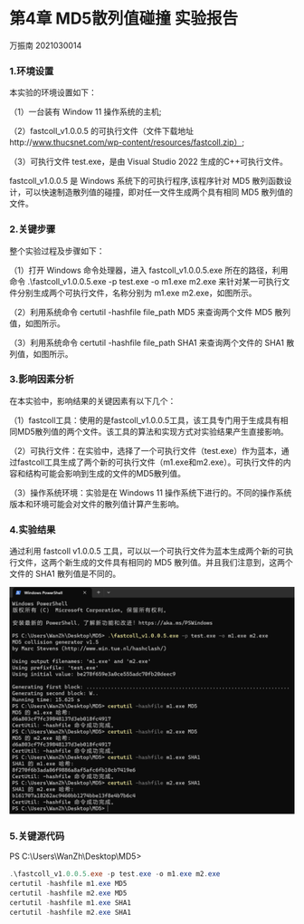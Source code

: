 # 第4章 MD5散列值碰撞 实验报告 

万振南 2021030014

### 1.环境设置 

本实验的环境设置如下：

（1）一台装有 Window 11 操作系统的主机;

（2）fastcoll_v1.0.0.5 的可执行文件（文件下载地址http://www.thucsnet.com/wp-content/resources/fastcoll.zip）;

（3）可执行文件 test.exe，是由 Visual Studio 2022 生成的C++可执行文件。

fastcoll_v1.0.0.5 是 Windows 系统下的可执行程序,该程序针对 MD5 散列函数设计，可以快速制造散列值的碰撞，即对任一文件生成两个具有相同 MD5 散列值的文件。

### 2.关键步骤 

整个实验过程及步骤如下：

（1）打开 Windows 命令处理器，进入 fastcoll_v1.0.0.5.exe 所在的路径，利用命令 .\fastcoll_v1.0.0.5.exe -p test.exe -o m1.exe m2.exe 来针对某一可执行文件分别生成两个可执行文件，名称分别为 m1.exe m2.exe，如图所示。

（2）利用系统命令 certutil -hashfile file_path MD5 来查询两个文件 MD5 散列值，如图所示。

（3）利用系统命令 certutil -hashfile file_path SHA1 来查询两个文件的 SHA1 散列值，如图所示。

### 3.影响因素分析 

在本实验中，影响结果的关键因素有以下几个：

（1）fastcoll工具：使用的是fastcoll_v1.0.0.5工具，该工具专门用于生成具有相同MD5散列值的两个文件。该工具的算法和实现方式对实验结果产生直接影响。

（2）可执行文件：在实验中，选择了一个可执行文件（test.exe）作为蓝本，通过fastcoll工具生成了两个新的可执行文件（m1.exe和m2.exe）。可执行文件的内容和结构可能会影响到生成的文件的MD5散列值。

（3）操作系统环境：实验是在 Windows 11 操作系统下进行的。不同的操作系统版本和环境可能会对文件的散列值计算产生影响。

### 4.实验结果 

通过利用 fastcoll v1.0.0.5 工具，可以以一个可执行文件为蓝本生成两个新的可执行文件，这两个新生成的文件具有相同的 MD5 散列值。并且我们注意到，这两个文件的 SHA1 散列值是不同的。

![](screenshot.png)

### 5.关键源代码 

PS C:\Users\WanZh\Desktop\MD5>
```powershell
.\fastcoll_v1.0.0.5.exe -p test.exe -o m1.exe m2.exe
certutil -hashfile m1.exe MD5
certutil -hashfile m2.exe MD5
certutil -hashfile m1.exe SHA1
certutil -hashfile m2.exe SHA1
```

